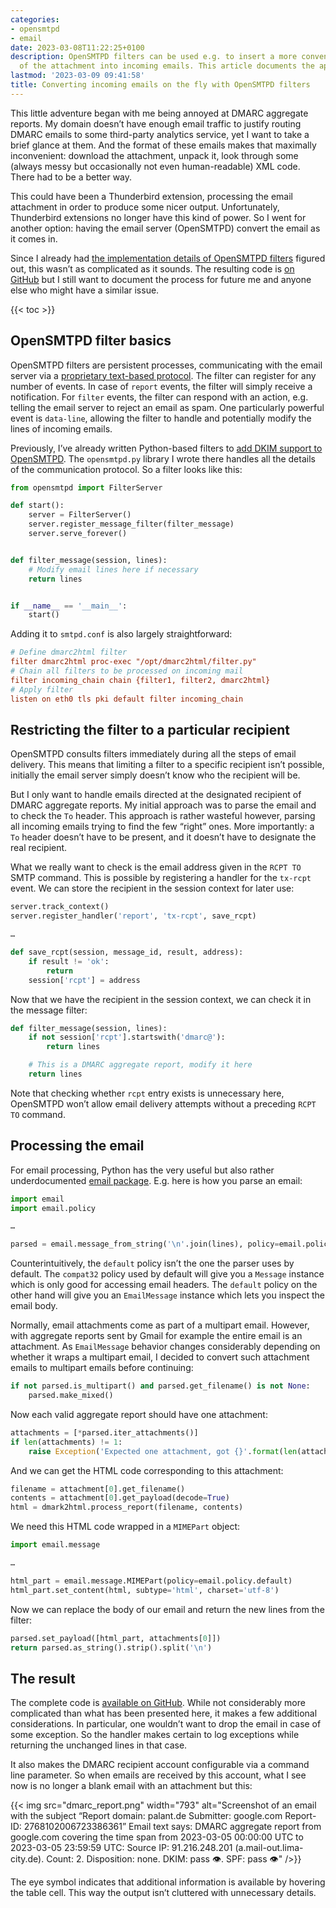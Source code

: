 ```yaml
---
categories:
- opensmtpd
- email
date: 2023-03-08T11:22:25+0100
description: OpenSMTPD filters can be used e.g. to insert a more convenient representation
  of the attachment into incoming emails. This article documents the approach.
lastmod: '2023-03-09 09:41:58'
title: Converting incoming emails on the fly with OpenSMTPD filters
---
```


This little adventure began with me being annoyed at DMARC aggregate reports. My domain doesn’t have enough email traffic to justify routing DMARC emails to some third-party analytics service, yet I want to take a brief glance at them. And the format of these emails makes that maximally inconvenient: download the attachment, unpack it, look through some (always messy but occasionally not even human-readable) XML code. There had to be a better way.

This could have been a Thunderbird extension, processing the email attachment in order to produce some nicer output. Unfortunately, Thunderbird extensions no longer have this kind of power. So I went for another option: having the email server (OpenSMTPD) convert the email as it comes in.

Since I already had [the implementation details of OpenSMTPD filters](/2020/11/09/adding-dkim-support-to-opensmtpd-with-custom-filters/) figured out, this wasn’t as complicated as it sounds. The resulting code is [on GitHub](https://github.com/palant/dmarc2html/) but I still want to document the process for future me and anyone else who might have a similar issue.

{{< toc >}}

## OpenSMTPD filter basics

OpenSMTPD filters are persistent processes, communicating with the email server via a [proprietary text-based protocol](https://man7.org/linux/man-pages/man7/smtpd-filters.7.html). The filter can register for any number of events. In case of `report` events, the filter will simply receive a notification. For `filter` events, the filter can respond with an action, e.g. telling the email server to reject an email as spam. One particularly powerful event is `data-line`, allowing the filter to handle and potentially modify the lines of incoming emails.

Previously, I’ve already written Python-based filters to [add DKIM support to OpenSMTPD](/2020/11/09/adding-dkim-support-to-opensmtpd-with-custom-filters/). The `opensmtpd.py` library I wrote there handles all the details of the communication protocol. So a filter looks like this:

```python
from opensmtpd import FilterServer

def start():
    server = FilterServer()
    server.register_message_filter(filter_message)
    server.serve_forever()


def filter_message(session, lines):
    # Modify email lines here if necessary
    return lines


if __name__ == '__main__':
    start()
```

Adding it to `smtpd.conf` is also largely straightforward:

```ini
# Define dmarc2html filter
filter dmarc2html proc-exec "/opt/dmarc2html/filter.py"
# Chain all filters to be processed on incoming mail
filter incoming_chain chain {filter1, filter2, dmarc2html}
# Apply filter
listen on eth0 tls pki default filter incoming_chain
```

## Restricting the filter to a particular recipient

OpenSMTPD consults filters immediately during all the steps of email delivery. This means that limiting a filter to a specific recipient isn’t possible, initially the email server simply doesn’t know who the recipient will be.

But I only want to handle emails directed at the designated recipient of DMARC aggregate reports. My initial approach was to parse the email and to check the `To` header. This approach is rather wasteful however, parsing all incoming emails trying to find the few “right” ones. More importantly: a `To` header doesn’t have to be present, and it doesn’t have to designate the real recipient.

What we really want to check is the email address given in the `RCPT TO` SMTP command. This is possible by registering a handler for the `tx-rcpt` event. We can store the recipient in the session context for later use:

```python
server.track_context()
server.register_handler('report', 'tx-rcpt', save_rcpt)

…

def save_rcpt(session, message_id, result, address):
    if result != 'ok':
        return
    session['rcpt'] = address
```

Now that we have the recipient in the session context, we can check it in the message filter:

```python
def filter_message(session, lines):
    if not session['rcpt'].startswith('dmarc@'):
        return lines

    # This is a DMARC aggregate report, modify it here
    return lines
```

Note that checking whether `rcpt` entry exists is unnecessary here, OpenSMTPD won’t allow email delivery attempts without a preceding `RCPT TO` command.

## Processing the email

For email processing, Python has the very useful but also rather underdocumented [email package](https://docs.python.org/3/library/email.html). E.g. here is how you parse an email:

```python
import email
import email.policy

…

parsed = email.message_from_string('\n'.join(lines), policy=email.policy.default)
```

Counterintuitively, the `default` policy isn’t the one the parser uses by default. The `compat32` policy used by default will give you a `Message` instance which is only good for accessing email headers. The `default` policy on the other hand will give you an `EmailMessage` instance which lets you inspect the email body.

Normally, email attachments come as part of a multipart email. However, with aggregate reports sent by Gmail for example the entire email is an attachment. As `EmailMessage` behavior changes considerably depending on whether it wraps a multipart email, I decided to convert such attachment emails to multipart emails before continuing:

```python
if not parsed.is_multipart() and parsed.get_filename() is not None:
    parsed.make_mixed()
```

Now each valid aggregate report should have one attachment:

```python
attachments = [*parsed.iter_attachments()]
if len(attachments) != 1:
    raise Exception('Expected one attachment, got {}'.format(len(attachments)))
```

And we can get the HTML code corresponding to this attachment:

```python
filename = attachment[0].get_filename()
contents = attachment[0].get_payload(decode=True)
html = dmark2html.process_report(filename, contents)
```

We need this HTML code wrapped in a `MIMEPart` object:

```python
import email.message

…

html_part = email.message.MIMEPart(policy=email.policy.default)
html_part.set_content(html, subtype='html', charset='utf-8')
```

Now we can replace the body of our email and return the new lines from the filter:

```python
parsed.set_payload([html_part, attachments[0]])
return parsed.as_string().strip().split('\n')
```

## The result

The complete code is [available on GitHub](https://github.com/palant/dmarc2html/). While not considerably more complicated than what has been presented here, it makes a few additional considerations. In particular, one wouldn’t want to drop the email in case of some exception. So the handler makes certain to log exceptions while returning the unchanged lines in that case.

It also makes the DMARC recipient account configurable via a command line parameter. So when emails are received by this account, what I see now is no longer a blank email with an attachment but this:

{{< img src="dmarc_report.png" width="793" alt="Screenshot of an email with the subject “Report domain: palant.de Submitter: google.com Report-ID: 2768102006723386361” Email text says: DMARC aggregate report from google.com covering the time span from 2023-03-05 00:00:00 UTC to 2023-03-05 23:59:59 UTC: Source IP: 91.216.248.201 (a.mail-out.lima-city.de). Count: 2. Disposition: none. DKIM: pass 👁. SPF: pass 👁" />}}

The eye symbol indicates that additional information is available by hovering the table cell. This way the output isn’t cluttered with unnecessary details.